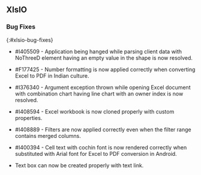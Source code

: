 ## XlsIO

### Bug Fixes
{:#xlsio-bug-fixes}

* \#I405509 - Application being hanged while parsing client data with NoThreeD element having an empty value in the shape is now resolved.
* \#F177425 - Number formatting is now applied correctly when converting Excel to PDF in Indian culture.
* \#I376340 - Argument exception thrown while opening Excel document with combination chart having line chart with an owner index is now resolved.
* \#I408594 - Excel workbook is now cloned properly with custom properties.
* \#I408889 - Filters are now applied correctly even when the filter range contains merged columns.
* \#I400394 - Cell text with cochin font is now rendered correctly when substituted with Arial font for Excel to PDF conversion in Android.

* Text box can now be created properly with text link.